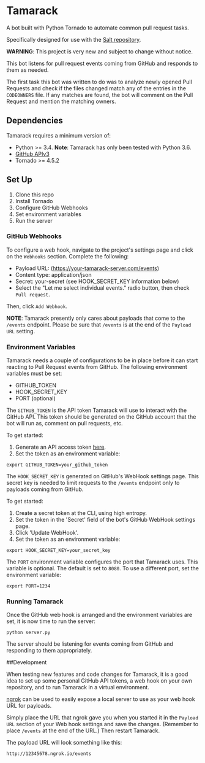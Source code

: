 # Tamarack

A bot built with Python Tornado to automate common pull request tasks.

Specifically designed for use with the [Salt repository](https://github.com/saltstack/salt).

**WARNING**: This project is very new and subject to change without notice.

This bot listens for pull request events coming from GitHub and responds to them as needed.

The first task this bot was written to do was to analyze newly opened Pull Requests and check
if the files changed match any of the entries in the `CODEOWNERS` file. If any matches are
found, the bot will comment on the Pull Request and mention the matching owners.

## Dependencies

Tamarack requires a minimum version of:
- Python >= 3.4. **Note**: Tamarack has only been tested with Python 3.6.
- [GitHub APIv3](https://developer.github.com/v3/)
- Tornado >= 4.5.2

## Set Up

1. Clone this repo
1. Install Tornado
1. Configure GitHub Webhooks
1. Set environment variables
1. Run the server

### GitHub Webhooks

To configure a web hook, navigate to the project's settings page and click on the `Webhooks`
section. Complete the following:
- Payload URL: (https://your-tamarack-server.com/events)
- Content type: application/json
- Secret: your-secret (see HOOK_SECRET_KEY information below)
- Select the "Let me select individual events." radio button, then check `Pull request`.

Then, click `Add Webhook`.

**NOTE**: Tamarack presently only cares about payloads that come to the `/events` endpoint.
Please be sure that `/events` is at the end of the `Payload URL` setting.

### Environment Variables

Tamarack needs a couple of configurations to be in place before it can start reacting to Pull
Request events from GitHub. The following environment variables must be set:

- GITHUB_TOKEN
- HOOK_SECRET_KEY
- PORT (optional)

The `GITHUB_TOKEN` is the API token Tamarack will use to interact with the GitHub API. This token
should be generated on the GitHub account that the bot will run as, comment on pull requests, etc.

To get started:
1. Generate an API access token [here](https://github.com/settings/tokens).
1. Set the token as an environment variable:
```
export GITHUB_TOKEN=your_github_token
```

The `HOOK_SECRET_KEY` is generated on GitHub's WebHook settings page. This secret key is needed to
limit requests to the `/events` endpoint only to payloads coming from GitHub. 

To get started:

1. Create a secret token at the CLI, using high entropy.
1. Set the token in the 'Secret' field of the bot's GitHub WebHook settings page.
1. Click 'Update WebHook'.
1. Set the token as an environment variable:
```
export HOOK_SECRET_KEY=your_secret_key
```

The `PORT` environment variable configures the port that Tamarack uses. This variable is optional.
The default is set to `8080`. To use a different port, set the environment variable:
```
export PORT=1234
```

### Running Tamarack

Once the GitHub web hook is arranged and the environment variables are set, it is now time to run
the server:

```
python server.py
```

The server should be listening for events coming from GitHub and responding to them appropriately.

##Development

When testing new features and code changes for Tamarack, it is a good idea to set up some personal
GitHub API tokens, a web hook on your own repository, and to run Tamarack in a virtual environment.

[ngrok](https://ngrok.com/) can be used to easily expose a local server to use as your web hook URL
for payloads.

Simply place the URL that ngrok gave you when you started it in the `Payload URL` section of your
Web hook settings and save the changes. (Remember to place `/events` at the end of the URL.) Then
restart Tamarack.

The payload URL will look something like this:
```
http://12345678.ngrok.io/events
```
